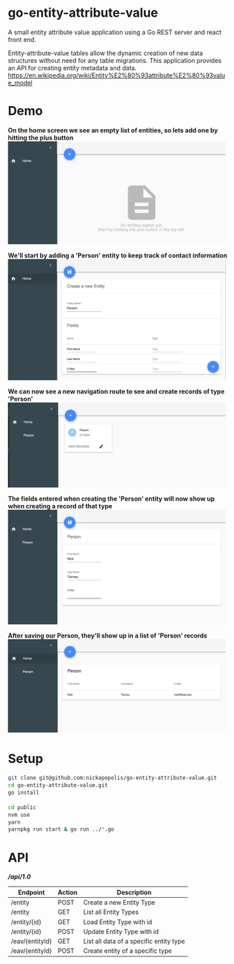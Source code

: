 # go-entity-attribute-value
A small entity attribute value application using a Go REST server and react front end.

Entity-attribute-value tables allow the dynamic creation of new data structures without need for any table migrations. This application provides an API for creating entity metadata and data.
https://en.wikipedia.org/wiki/Entity%E2%80%93attribute%E2%80%93value_model
# Demo
**On the home screen we see an empty list of entities, so lets add one by hitting the plus button**
<img src="img/Home.png" width="500"/>

**We'll start by adding a 'Person' entity to keep track of contact information**
<img src="img/New Entity.png" width="500"/>

**We can now see a new navigation route to see and create records of type 'Person'**
<img src="img/List Entity.png" width="500"/>

**The fields entered when creating the 'Person' entity will now show up when creating a record of that type**
<img src="img/New Entity Record.png" width="500"/>

**After saving our Person, they'll show up in a list of 'Person' records**
<img src="img/List Entity Record.png" width="500"/>

# Setup
```bash
git clone git@github.com:nickapopolis/go-entity-attribute-value.git
cd go-entity-attribute-value.git
go install

cd public
nvm use
yarn
yarnpkg run start & go run ../*.go
```

# API
***/api/1.0***

Endpoint | Action | Description
--- | --- | ---
/entity | POST | Create a new Entity Type
/entity | GET | List all Entity Types
/entity/{id} | GET | Load Entity Type with id
/entity/{id} | POST | Update Entity Type with id
/eav/{entityId} | GET | List all data of a specific entity type
/eav/{entityId} | POST | Create entity of a specific type
